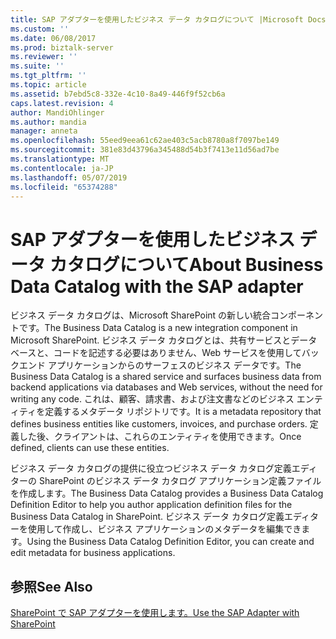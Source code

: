 ```yaml
---
title: SAP アダプターを使用したビジネス データ カタログについて |Microsoft Docs
ms.custom: ''
ms.date: 06/08/2017
ms.prod: biztalk-server
ms.reviewer: ''
ms.suite: ''
ms.tgt_pltfrm: ''
ms.topic: article
ms.assetid: b7ebd5c8-332e-4c10-8a49-446f9f52cb6a
caps.latest.revision: 4
author: MandiOhlinger
ms.author: mandia
manager: anneta
ms.openlocfilehash: 55eed9eea61c62ae403c5acb8780a8f7097be149
ms.sourcegitcommit: 381e83d43796a345488d54b3f7413e11d56ad7be
ms.translationtype: MT
ms.contentlocale: ja-JP
ms.lasthandoff: 05/07/2019
ms.locfileid: "65374288"
---
```

# <a name="about-business-data-catalog-with-the-sap-adapter"></a><span data-ttu-id="5c1fc-102">SAP アダプターを使用したビジネス データ カタログについて</span><span class="sxs-lookup"><span data-stu-id="5c1fc-102">About Business Data Catalog with the SAP adapter</span></span>
<span data-ttu-id="5c1fc-103">ビジネス データ カタログは、Microsoft SharePoint の新しい統合コンポーネントです。</span><span class="sxs-lookup"><span data-stu-id="5c1fc-103">The Business Data Catalog is a new integration component in Microsoft SharePoint.</span></span> <span data-ttu-id="5c1fc-104">ビジネス データ カタログとは、共有サービスとデータベースと、コードを記述する必要はありません、Web サービスを使用してバックエンド アプリケーションからのサーフェスのビジネス データです。</span><span class="sxs-lookup"><span data-stu-id="5c1fc-104">The Business Data Catalog is a shared service and surfaces business data from backend applications via databases and Web services, without the need for writing any code.</span></span> <span data-ttu-id="5c1fc-105">これは、顧客、請求書、および注文書などのビジネス エンティティを定義するメタデータ リポジトリです。</span><span class="sxs-lookup"><span data-stu-id="5c1fc-105">It is a metadata repository that defines business entities like customers, invoices, and purchase orders.</span></span> <span data-ttu-id="5c1fc-106">定義した後、クライアントは、これらのエンティティを使用できます。</span><span class="sxs-lookup"><span data-stu-id="5c1fc-106">Once defined, clients can use these entities.</span></span>  
  
 <span data-ttu-id="5c1fc-107">ビジネス データ カタログの提供に役立つビジネス データ カタログ定義エディターの SharePoint のビジネス データ カタログ アプリケーション定義ファイルを作成します。</span><span class="sxs-lookup"><span data-stu-id="5c1fc-107">The Business Data Catalog provides a Business Data Catalog Definition Editor to help you author application definition files for the Business Data Catalog in SharePoint.</span></span> <span data-ttu-id="5c1fc-108">ビジネス データ カタログ定義エディターを使用して作成し、ビジネス アプリケーションのメタデータを編集できます。</span><span class="sxs-lookup"><span data-stu-id="5c1fc-108">Using the Business Data Catalog Definition Editor, you can create and edit metadata for business applications.</span></span>   

  
## <a name="see-also"></a><span data-ttu-id="5c1fc-109">参照</span><span class="sxs-lookup"><span data-stu-id="5c1fc-109">See Also</span></span>  
[<span data-ttu-id="5c1fc-110">SharePoint で SAP アダプターを使用します。</span><span class="sxs-lookup"><span data-stu-id="5c1fc-110">Use the SAP Adapter with SharePoint</span></span>](../../adapters-and-accelerators/adapter-sap/use-the-sap-adapter-with-sharepoint.md)